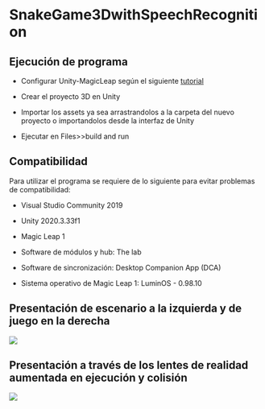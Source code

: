 # SnakeGame3DwithSpeechRecognition

## Ejecución de programa

- Configurar Unity-MagicLeap según el siguiente [tutorial](https://developer.magicleap.com/en-us/learn/guides/get-started-developing-in-unity)

- Crear el proyecto 3D en Unity

- Importar los assets ya sea arrastrandolos a la carpeta del nuevo proyecto o importandolos desde la interfaz de Unity

- Ejecutar en Files>>build and run

## Compatibilidad

Para utilizar el programa se requiere de lo siguiente para evitar problemas de compatibilidad:

- Visual Studio Community 2019

- Unity 2020.3.33f1

- Magic Leap 1

- Software de módulos y hub: The lab 

- Software de sincronización: Desktop Companion App (DCA)

- Sistema operativo de Magic Leap 1: LuminOS - 0.98.10



## Presentación de escenario a la izquierda y de juego en la derecha

**![](https://lh3.googleusercontent.com/pU1_V-r9gpiMPWeubqOP0G6W1XSoxhbaV5U0Zhxxn3rWtaPij7YUS7iwjgnM8YshHMJiuxoNLVgIaBLhWIYS9DygLqetjn5DO5Q8skYSOkMFbFrdGXacf8MqctfinMZQcboFBt0MJWKE7g6KbsNAjw)**



## Presentación a través de los lentes de realidad aumentada en ejecución y colisión

**![](https://lh4.googleusercontent.com/xePlJa1bk9rN8fO5kzHQnzggEIiN0114jcX6vIuyvQU2ta6xbivUvh_agH0b2ZVupqfMVt9wTOR9deUFv6sRKlFzsoM81YnHBJ7FaoP5XqFhqQM31JkTplRMktoBvzarbSwNmSoOI2td9-unWv1l5Q)**
